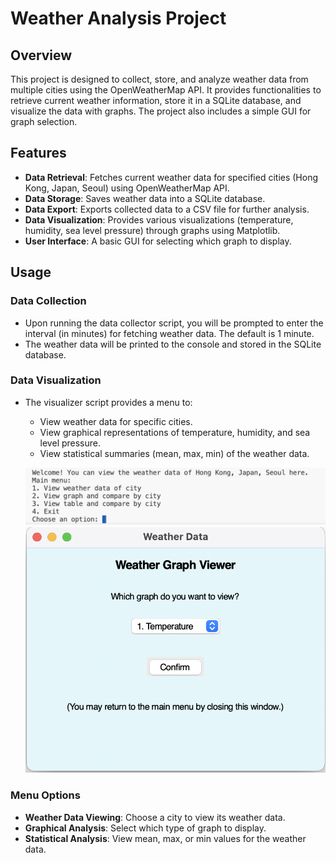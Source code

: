 # Weather Analysis Project

## Overview

This project is designed to collect, store, and analyze weather data from multiple cities using the OpenWeatherMap API. It provides functionalities to retrieve current weather information, store it in a SQLite database, and visualize the data with graphs. The project also includes a simple GUI for graph selection.

## Features

- **Data Retrieval**: Fetches current weather data for specified cities (Hong Kong, Japan, Seoul) using OpenWeatherMap API.
- **Data Storage**: Saves weather data into a SQLite database.
- **Data Export**: Exports collected data to a CSV file for further analysis.
- **Data Visualization**: Provides various visualizations (temperature, humidity, sea level pressure) through graphs using Matplotlib.
- **User Interface**: A basic GUI for selecting which graph to display.

## Usage

### Data Collection

- Upon running the data collector script, you will be prompted to enter the interval (in minutes) for fetching weather data. The default is 1 minute.
- The weather data will be printed to the console and stored in the SQLite database.

### Data Visualization

- The visualizer script provides a menu to:
  - View weather data for specific cities.
  - View graphical representations of temperature, humidity, and sea level pressure.
  - View statistical summaries (mean, max, min) of the weather data.

  ![Main](/images/main%20menu.png)
  ![GUI](/images/GUI.png)

### Menu Options

- **Weather Data Viewing**: Choose a city to view its weather data.
- **Graphical Analysis**: Select which type of graph to display.
- **Statistical Analysis**: View mean, max, or min values for the weather data.
